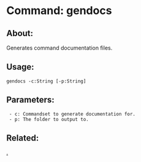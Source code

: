 Command: gendocs
====================

About:
--------------------
Generates command documentation files.

Usage:
--------------------
```
gendocs -c:String [-p:String] 
```

Parameters:
--------------------
```
 - c: Commandset to generate documentation for.
 - p: The folder to output to.

```

Related:
--------------------
[.](index.md)
